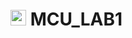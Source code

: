 # <img src="https://upload.wikimedia.org/wikipedia/commons/f/f0/HCMCUT.svg" alt="HCMUT" width="25" /> MCU_LAB1